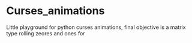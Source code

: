 # Curses_animations
Little playground for python curses animations, final objective is a matrix type rolling zeores and ones for 

